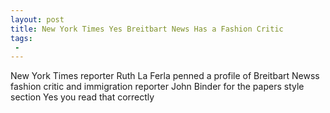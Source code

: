 ```yaml
---
layout: post
title: New York Times Yes Breitbart News Has a Fashion Critic
tags:
 -
---
```

New York Times reporter Ruth La Ferla penned a profile of Breitbart Newss fashion critic  and immigration reporter  John Binder for the papers style section Yes you read that correctly
